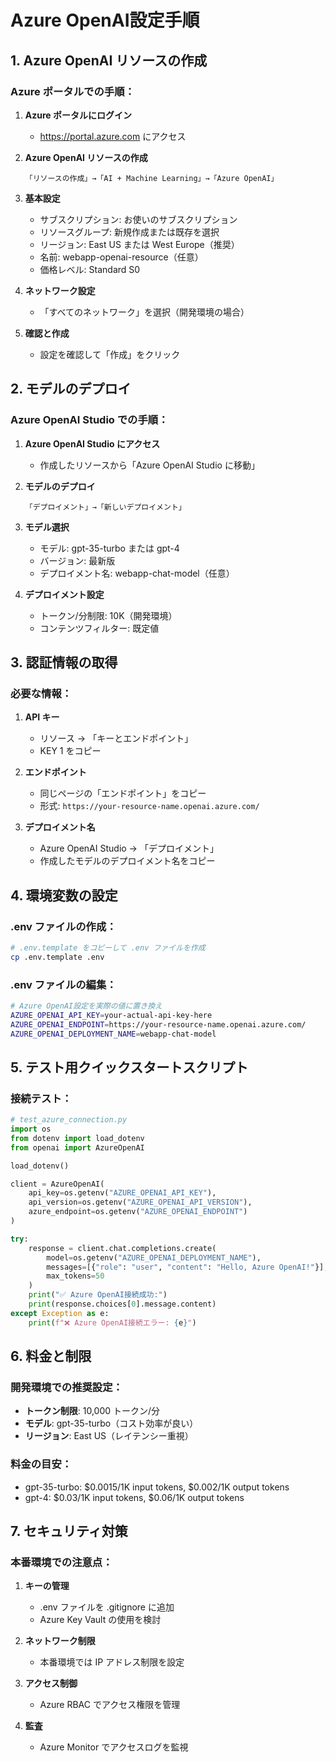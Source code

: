 # Azure OpenAI設定手順

## 1. Azure OpenAI リソースの作成

### Azure ポータルでの手順：

1. **Azure ポータルにログイン**
   - https://portal.azure.com にアクセス

2. **Azure OpenAI リソースの作成**
   ```
   「リソースの作成」→「AI + Machine Learning」→「Azure OpenAI」
   ```

3. **基本設定**
   - サブスクリプション: お使いのサブスクリプション
   - リソースグループ: 新規作成または既存を選択
   - リージョン: East US または West Europe（推奨）
   - 名前: webapp-openai-resource（任意）
   - 価格レベル: Standard S0

4. **ネットワーク設定**
   - 「すべてのネットワーク」を選択（開発環境の場合）

5. **確認と作成**
   - 設定を確認して「作成」をクリック

## 2. モデルのデプロイ

### Azure OpenAI Studio での手順：

1. **Azure OpenAI Studio にアクセス**
   - 作成したリソースから「Azure OpenAI Studio に移動」

2. **モデルのデプロイ**
   ```
   「デプロイメント」→「新しいデプロイメント」
   ```

3. **モデル選択**
   - モデル: gpt-35-turbo または gpt-4
   - バージョン: 最新版
   - デプロイメント名: webapp-chat-model（任意）

4. **デプロイメント設定**
   - トークン/分制限: 10K（開発環境）
   - コンテンツフィルター: 既定値

## 3. 認証情報の取得

### 必要な情報：

1. **API キー**
   - リソース → 「キーとエンドポイント」
   - KEY 1 をコピー

2. **エンドポイント**
   - 同じページの「エンドポイント」をコピー
   - 形式: `https://your-resource-name.openai.azure.com/`

3. **デプロイメント名**
   - Azure OpenAI Studio → 「デプロイメント」
   - 作成したモデルのデプロイメント名をコピー

## 4. 環境変数の設定

### .env ファイルの作成：

```bash
# .env.template をコピーして .env ファイルを作成
cp .env.template .env
```

### .env ファイルの編集：

```bash
# Azure OpenAI設定を実際の値に置き換え
AZURE_OPENAI_API_KEY=your-actual-api-key-here
AZURE_OPENAI_ENDPOINT=https://your-resource-name.openai.azure.com/
AZURE_OPENAI_DEPLOYMENT_NAME=webapp-chat-model
```

## 5. テスト用クイックスタートスクリプト

### 接続テスト：

```python
# test_azure_connection.py
import os
from dotenv import load_dotenv
from openai import AzureOpenAI

load_dotenv()

client = AzureOpenAI(
    api_key=os.getenv("AZURE_OPENAI_API_KEY"),
    api_version=os.getenv("AZURE_OPENAI_API_VERSION"),
    azure_endpoint=os.getenv("AZURE_OPENAI_ENDPOINT")
)

try:
    response = client.chat.completions.create(
        model=os.getenv("AZURE_OPENAI_DEPLOYMENT_NAME"),
        messages=[{"role": "user", "content": "Hello, Azure OpenAI!"}],
        max_tokens=50
    )
    print("✅ Azure OpenAI接続成功:")
    print(response.choices[0].message.content)
except Exception as e:
    print(f"❌ Azure OpenAI接続エラー: {e}")
```

## 6. 料金と制限

### 開発環境での推奨設定：

- **トークン制限**: 10,000 トークン/分
- **モデル**: gpt-35-turbo（コスト効率が良い）
- **リージョン**: East US（レイテンシー重視）

### 料金の目安：

- gpt-35-turbo: $0.0015/1K input tokens, $0.002/1K output tokens
- gpt-4: $0.03/1K input tokens, $0.06/1K output tokens

## 7. セキュリティ対策

### 本番環境での注意点：

1. **キーの管理**
   - .env ファイルを .gitignore に追加
   - Azure Key Vault の使用を検討

2. **ネットワーク制限**
   - 本番環境では IP アドレス制限を設定

3. **アクセス制御**
   - Azure RBAC でアクセス権限を管理

4. **監査**
   - Azure Monitor でアクセスログを監視